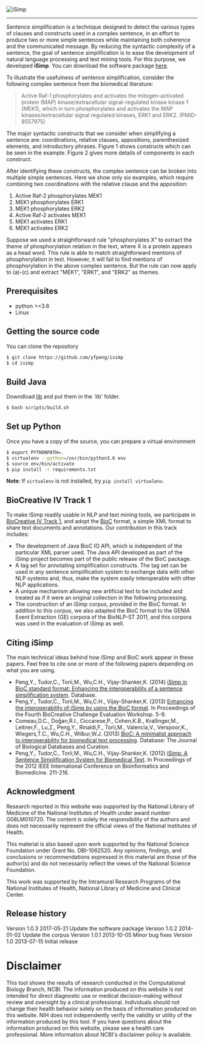 ![iSimp](https://research.bioinformatics.udel.edu/isimp/images/isimplogo3.png)

-----------------------

Sentence simplification is a technique designed to detect the various types of clauses and constructs used in a
complex sentence, in an effort to produce two or more simple sentences while maintaining both coherence and the
communicated message. By reducing the syntactic complexity of a sentence, the goal of sentence simplification is
to ease the development of natural language processing and text mining tools. For this purpose, we developed **iSimp**.
You can download the software package [here](https://research.bioinformatics.udel.edu/isimp/software.html).

To illustrate the usefulness of sentence simplification, consider the following complex sentence from the biomedical
literature:

> Active Raf-1 phosphorylates and activates the mitogen-activated protein (MAP) kinase/extracellular signal-regulated
> kinase kinase 1 (MEK1), which in turn phosphorylates and activates the MAP kinases/extracellular signal regulated
> kinases, ERK1 and ERK2. (PMID-8557975)

The major syntactic constructs that we consider when simplifying a sentence are: coordinations, relative clauses,
appositions, parenthesized elements, and introductory phrases. Figure 1 shows constructs which can be seen in the
example. Figure 2 gives more details of components in each construct.

After identifying these constructs, the complex sentence can be broken into multiple simple sentences. Here we show
only six examples, which require combining two coordinations with the relative clause and the apposition:

1.  Active Raf-2 phosphorylates MEK1
2.  MEK1 phosphorylates ERK1
3.  MEK1 phosphorylates ERK2
4.  Active Raf-2 activates MEK1
5.  MEK1 activates ERK1
6.  MEK1 activates ERK2

Suppose we used a straightforward rule "phosphorylates X" to extract the theme of phosphorylation relation in the
text, where X is a protein appears as a head word. This rule is able to match straightforward mentions of
phosphorylation in text. However, it will fail to find mentions of phosphorylation in the above complex sentence.
But the rule can now apply to (a)-(c) and extract "MEK1", "ERK1", and "ERK2" as themes.

## Prerequisites

* python >=3.6
* Linux

## Getting the source code

You can clone the repository

```bash
$ git clone https://github.com/yfpeng/isimp
$ cd isimp
```

## Build Java

Downdload [lib](https://github.com/yfpeng/isimp/releases/download/v0.2/lib.zip) and put them in the `lib' folder.

```bash
$ bash scripts/build.sh
```

## Set up Python

Once you have a copy of the source, you can prepare a virtual environment

```bash
$ export PYTHONPATH=.
$ virtualenv --python=/usr/bin/python3.6 env
$ source env/bin/activate
$ pip install -r requirements.txt
```

**Note**: If `virtualenv` is not installed, try ``pip install virtualenv``.

## BioCreative IV Track 1

To make iSimp readily usable in NLP and text mining tools, we participate in [BioCreative IV Track 1](http://www.biocreative.org/tasks/biocreative-iv/track-1-interoperability/),
and adopt the [BioC](http://www.ncbi.nlm.nih.gov/CBBresearch/Dogan/BioC/) format, a simple XML format to share text
documents and annotations. Our contribution in this track includes:

* The development of Java BioC IO API, which is independent of the particular XML parser used. The Java API developed
as part of the iSimp project becomes part of the public release of the BioC package.
* A tag set for annotating simplification constructs. The tag set can be used in any sentence simplification system
to exchange data with other NLP systems and, thus, make the system easily interoperable with other NLP applications.
* A unique mechanism allowing new artificial text to be included and treated as if it were an original collection in
the following processing.
* The construction of an iSimp corpus, provided in the BioC format. In addition to this corpus, we also adapted
the BioC format to the GENIA Event Extraction (GE) corpora of the BioNLP-ST 2011, and this corpora was used in the
evaluation of iSimp as well.

<!--
## Software

iSimp software can be downloaded via the [link](https://research.bioinformatics.udel.edu/isimp/corpus/isimp_v2.tar.gz).
This will download a large (213 MB) compressed file containing
(1) the iSimp code jar, (2) the iSimp rules, and (3) the libraries required to run iSimp. Unzip this file, open
the folder, and you’re ready to use it.
-->

## Citing iSimp

The main technical ideas behind how iSimp and BioC work appear in these papers. Feel free to cite one or more of the
following papers depending on what you are using.

* Peng,Y., Tudor,C., Torii,M., Wu,C.H., Vijay-Shanker,K. (2014) [iSimp in BioC standard format: Enhancing the interoperability of a sentence simplification system](http://database.oxfordjournals.org/content/2014/bau038). Database.
* Peng,Y., Tudor,C., Torii,M., Wu,C.H., Vijay-Shanker,K. (2013) [Enhancing the interoperability of iSimp by using the BioC format](http://www.biocreative.org/media/store/files/2013/ProceedingsBioCreativeIV_vol1_.pdf). In Proceedings of the Fourth BioCreative Challenge Evaluation Workshop. 5-9.
* Comeau,D.C., Doğan,R.I., Ciccarese,P., Cohen,K.B., Krallinger,M., Leitner,F., Lu,Z., Peng,Y., Rinaldi,F., Torii,M., Valencia,V., Verspoor,K., Wiegers,T.C., Wu,C.H., Wilbur,W.J. (2013) [BioC: A minimalist approach to interoperability for biomedical text processing](http://database.oxfordjournals.org/content/2013/bat064.abstract). Database: The Journal of Biological Databases and Curation.
* Peng,Y., Tudor,C., Torii,M., Wu,C.H., Vijay-Shanker,K. (2012) [iSimp: A Sentence Simplification System for Biomedical Text](http://ieeexplore.ieee.org/xpl/articleDetails.jsp?arnumber=6392671). In Proceedings of the 2012 IEEE International Conference on Bioinformatics and Biomedicine. 211-216.

## Acknowledgment

Research reported in this website was supported by the National Library of Medicine of the National Institutes of
Health under award number G08LM010720. The content is solely the responsibility of the authors and does not
necessarily represent the official views of the National Institutes of Health.

This material is also based upon work supported by the National Science Foundation under Grant No. DBI-1062520.
Any opinions, findings, and conclusions or recommendations expressed in this material are those of the author(s)
and do not necessarily reflect the views of the National Science Foundation.

This work was supported by the Intramural Research Programs of the National Institutes of Health, National Library of
Medicine and Clinical Center.

## Release history

Version 1.0.3 	2017-05-21 	Update the software package
Version 1.0.2 	2014-01-02 	Update the corpus
Version 1.0.1 	2013-10-05 	Minor bug fixes
Version 1.0 	2013-07-15 	Initial release

# Disclaimer

This tool shows the results of research conducted in the Computational Biology Branch, NCBI. The information produced
on this website is not intended for direct diagnostic use or medical decision-making without review and oversight
by a clinical professional. Individuals should not change their health behavior solely on the basis of information
produced on this website. NIH does not independently verify the validity or utility of the information produced
by this tool. If you have questions about the information produced on this website, please see a health care
professional. More information about NCBI's disclaimer policy is available.